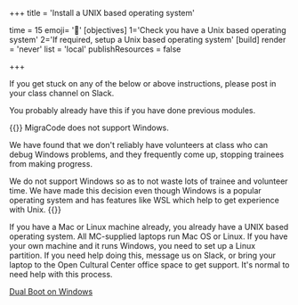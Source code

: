 +++
title = 'Install a UNIX based operating system'

time = 15
emoji= '🧰'
[objectives]
    1='Check you have a Unix based operating system'
    2='If required, setup a Unix based operating system'
[build]
  render = 'never'
  list = 'local'
  publishResources = false

+++

If you get stuck on any of the below or above instructions, please post in your class channel on Slack.

You probably already have this if you have done previous modules.

<!-- CYF-ONLY -->

{{<note type="Note!">}}
MigraCode does not support Windows.

We have found that we don't reliably have volunteers at class who can debug Windows problems, and they frequently come up, stopping trainees from making progress.

We do not support Windows so as to not waste lots of trainee and volunteer time. We have made this decision even though Windows is a popular operating system and has features like WSL which help to get experience with Unix.
{{</note>}}

If you have a Mac or Linux machine already, you already have a UNIX based operating system. All MC-supplied laptops run Mac OS or Linux. If you have your own machine and it runs Windows, you need to set up a Linux partition. If you need help doing this, message us on Slack, or bring your laptop to the Open Cultural Center office space to get support. It's normal to need help with this process.

<!-- END-CYF-ONLY -->

[Dual Boot on Windows](https://help.ubuntu.com/community/WindowsDualBoot)
